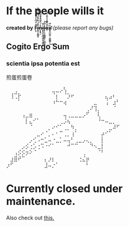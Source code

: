 # If the people wills it


**created by F̵̙̖̋͗̈́͆̔̇͘i̶̯͍͔̗̳̮̖̎̈́̿̓̏̈́͒̑́̐̃̽ņ̴̨̢̼̀͑̾̑͒̂̓͊͌̈́i̶̧̢̮̞̦͇̠͇͓͖̟̳̹̮̍̏l̵̨̹̖̣̲͈̳͖̙͔̲̻͚͛͂̀͝ͅo̴͉͐̓̑̆̒̽̈͒̾̏̚͠͝x̷̢̧̛̲̠͇̙̠̝̳̬̳̹̔̿͜**
_(please report any bugs)_

## Cogito Ergo Sum
### scientia ipsa potentia est

煎蛋煎蛋卷

⠀⠀⢀⠀⠀⠀⠀⠀⠀⠀⠀⠀⣀⣀⡠⢣⠀⠀⠀⠀⠀⠀⠀⠀⠀⠀⠀⠀⠀⠀
⠀⢸⢉⡗⠀⠀⠀⠀⠀⠀⠀⠀⠈⡆⠀⠈⡱⠖⠀⠀⠀⠀⠀⠀⠀⠀⣄⣠⠆⠀
⠀⠀⠀⠁⠀⠀⠀⠀⠀⠀⠀⠀⠰⠓⠒⢴⠀⠀⠀⠀⠀⠀⠀⣀⠀⠀⢨⠀⣰⠃
⠀⠀⠀⠀⠀⠀⠀⠀⠀⠀⠀⠀⠀⠀⠀⠀⠀⠀⠀⠀⠀⢀⠜⢹⡀⠀⠀⠀⠈⠀
⠀⠀⠀⠀⢠⣀⣶⠀⠀⠀⠀⠀⠀⠀⠀⢤⢀⣀⣀⣀⡠⠋⠀⠀⢇⠀⠀⠀⠀⠀
⠀⠀⠀⠀⠀⡇⣄⠊⠁⠀⠀⠀⠀⠀⢀⡨⢦⠀⠀⠀⠀⠀⠀⠀⠘⠒⠤⣀⡀⠀
⠀⠀⠀⠀⠀⠀⠈⠀⠀⠀⠀⡀⠔⠊⠁⢀⡀⠳⡀⠀⠀⠀⠀⠀⠀⠀⠀⣀⠼⠋
⠀⠀⠀⠀⠀⠀⠀⠀⣀⠔⠈⡀⠄⠂⠉⢀⡀⢰⠁⠀⠀⠀⠀⠀⠀⡴⠊⠁⠀⠀
⠀⠀⠀⠀⠀⠀⡠⢊⠠⠒⣁⠤⠐⣀⡁⠤⢤⠃⢀⣀⡠⢄⡀⠀⠀⡇⠀⠀⠀⠀
⠀⠀⠀⠀⡠⡪⢐⡡⢐⠩⠐⠊⠁⠀⠀⠀⠚⠉⠉⠀⠀⠀⠙⠢⣀⡇⠀⠀⠀⠀
⠀⠀⢠⡪⡪⡲⠕⠈⠀⠀⠀⠀⠀⠀⠀⠀⠀⠀⠀⠀⢀⠀⠀⠀⠈⠃⠀⠀⠀⠀
⠀⣰⣿⠞⠉⠀⠀⠀⠀⠀⡄⡰⡆⠀⠀⠀⠀⠀⠀⢐⣌⡶⠀⠀⠀⠀⠀⠀⠀⠀
⡰⠋⠀⠀⠀⠀⠀⠀⠀⠀⣸⠤⡐⠁⠀⠀⠀⠀⠀⠀⠀⠃⠀⠀⠀⠀⠀⠀⠀

# Currently closed under maintenance.


Also check out [this.](https://scp-wiki.wikidot.com/wanderers-library-hub)

